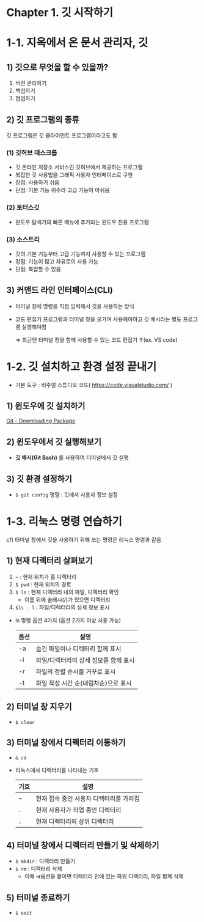 # Chapter 1. 깃 시작하기

# 1-1. 지옥에서 온 문서 관리자, 깃

## 1) 깃으로 무엇을 할 수 있을까?

1. 버전 관리하기 
2. 백업하기
3. 협업하기 

## 2) 깃 프로그램의 종류

깃 프로그램은 깃 클라이언트 프로그램이라고도 함

### (1) 깃허브 데스크톱

- 깃 온라인 저장소 서비스인 깃허브에서 제공하는 프로그램
- 복잡한 깃 사용법을 그래픽 사용자 인터페이스로 구현
- 장점: 사용하기 쉬움
- 단점: 기본 기능 위주라 고급 기능이 아쉬움

### (2) 토터스깃

- 윈도우 탐색기의 빠른 메뉴에 추가되는 윈도우 전용 프로그램

### (3) 소스트리

- 깃의 기본 기능부터 고급 기능까지 사용할 수 있는 프로그램
- 장점: 기능이 많고 자유로이 사용 가능
- 단점: 복잡할 수 있음

## 3) 커맨드 라인 인터페이스(CLI)

- 터미널 창에 명령을 직접 입력해서 깃을 사용하는 방식
- 코드 편집기 프로그램과 터미널 창을 오가며 사용해야하고 깃 배시라는 별도 프로그램 실행해야함
    
    ⇒ 최근엔 터미널 창을 함께 사용할 수 있는 코드 편집기 ↑(ex. VS code)
    

# 1-2. 깃 설치하고 환경 설정 끝내기

- 기본 도구 : 비주얼 스튜디오 코드( https://code.visualstudio.com/ )

## 1) 윈도우에 깃 설치하기

[Git - Downloading Package](https://git-scm.com/downloads/win)

## 2) 윈도우에서 깃 실행해보기

- **깃 배시(Git Bash)** 를 사용하여 터미널에서 깃 실행

## 3) 깃 환경 설정하기

- `$ git config` 명령 : 깃에서 사용자 정보 설정

# 1-3. 리눅스 명령 연습하기

cf) 터미널 창에서 깃을 사용하기 위해 쓰는 명령은 리눅스 명령과 같음

## 1) 현재 디렉터리 살펴보기

1. `~` : 현재 위치가 홈 디렉터리
2. `$ pwd` : 현재 위치의 경로 
3. `$ ls` : 현재 디렉터리 내의 파일, 디렉터리 확인 
    - 이름 뒤에 슬래시(/)가 있으면 디렉터리
4. `$ls - l` : 파일/디렉터리의 상세 정보 표시 

- ls 명령 옵션 4가지 (옵션 2가지 이상 사용 가능)
    
    
    | 옵션  | 설명 |
    | --- | --- |
    | -a  | 숨긴 파일이나 디렉터리 함께 표시  |
    | -l | 파일/디렉터리의 상세 정보를 함께 표시  |
    | -r | 파일의 정렬 순서를 거꾸로 표시  |
    | -t | 파일 작성 시간 순(내림차순)으로 표시  |

## 2) 터미널 창 지우기

- `$ clear`

## 3) 터미널 창에서 디렉터리 이동하기

- `& cd`
- 리눅스에서 디렉터리를 나타내는 기호
    
    
    | 기호 | 설명 |
    | --- | --- |
    | ~ | 현재 접속 중인 사용자 디렉터리를 가리킴 |
    | . | 현재 사용자가 작업 중인 디렉터리  |
    | .. | 현재 디렉터리의 상위 디렉터리  |
    

## 4) 터미널 창에서 디렉터리 만들기 및 삭제하기

- `$ mkdir` : 디렉터리 만들기
- `$ rm` : 디렉터리 삭제
    - 이때  **-r**옵션을 붙이면 디렉터리 안에 있는 하위 디렉터리, 파일 함께 삭제

## 5) 터미널 종료하기

- `$ exit`
